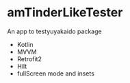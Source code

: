 # amTinderLikeTester

An app to testyuyakaido package

- Kotlin
- MVVM
- Retrofit2
- Hilt
- fullScreen mode and insets

